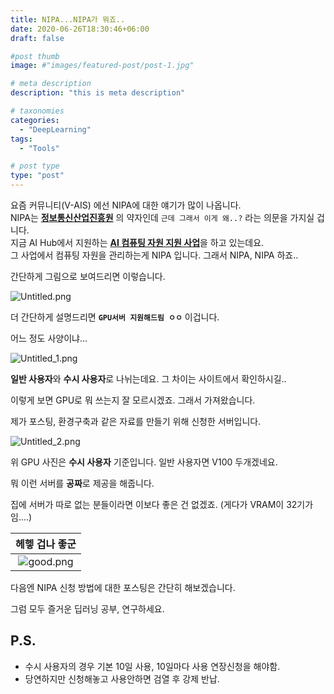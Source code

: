```yaml
---
title: NIPA...NIPA가 뭐죠..
date: 2020-06-26T18:30:46+06:00
draft: false

#post thumb
image: #"images/featured-post/post-1.jpg"

# meta description
description: "this is meta description"

# taxonomies
categories:
  - "DeepLearning"
tags:
  - "Tools"

# post type
type: "post"
---
```


요즘 커뮤니티(V-AIS) 에선 NIPA에 대한 얘기가 많이 나옵니다.  
NIPA는 [**정보통신산업진흥원**](https://www.nipa.kr/) 의 약자인데 `근데 그래서 이게 왜..?` 라는 의문을 가지실 겁니다.   
지금 AI Hub에서 지원하는 [**AI 컴퓨팅 자원 지원 사업**](http://www.aihub.or.kr/node/223)을 하고 있는데요.  
그 사업에서 컴퓨팅 자원을 관리하는게 NIPA 입니다. 그래서 NIPA, NIPA 하죠..

간단하게 그림으로 보여드리면 이렇습니다. 

![Untitled.png](https://jjerry-k.github.io/public/img/nipa_intro/Untitled.png)

더 간단하게 설명드리면 **`GPU서버 지원해드림 ㅇㅇ`** 이겁니다. 

어느 정도 사양이냐...

![Untitled_1.png](https://jjerry-k.github.io/public/img/nipa_intro/Untitled_1.png)

**일반 사용자**와 **수시 사용자**로 나뉘는데요. 그 차이는 사이트에서 확인하시길..  

이렇게 보면 GPU로 뭐 쓰는지 잘 모르시겠죠. 그래서 가져왔습니다.  

제가 포스팅, 환경구축과 같은 자료를 만들기 위해 신청한 서버입니다. 

![Untitled_2.png](https://jjerry-k.github.io/public/img/nipa_intro/Untitled_2.png)

위 GPU 사진은 **수시 사용자** 기준입니다. 일반 사용자면 V100 두개겠네요.

뭐 이런 서버를 **공짜**로 제공을 해줍니다.  

집에 서버가 따로 없는 분들이라면 이보다 좋은 건 없겠죠. (게다가 VRAM이 32기가임....)

| **헤헿 겁나 좋군** |
| :----: |
| ![good.png](https://jjerry-k.github.io/public/img/nipa_intro/good.png)|
 


다음엔 NIPA 신청 방법에 대한 포스팅은 간단히 해보겠습니다.

그럼 모두 즐거운 딥러닝 공부, 연구하세요.

## P.S.
- 수시 사용자의 경우 기본 10일 사용, 10일마다 사용 연장신청을 해야함.
- 당연하지만 신청해놓고 사용안하면 검열 후 강제 반납.
